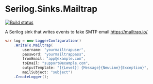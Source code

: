 # Serilog.Sinks.Mailtrap
[![Build status](https://ci.appveyor.com/api/projects/status/9e51n7xqe96ikt24?svg=true)](https://ci.appveyor.com/project/totpero/serilog-sinks-mailtrap)

A Serilog sink that writes events to fake SMTP email https://mailtrap.io/

```csharp
var log = new LoggerConfiguration()
    .WriteTo.Mailtrap(
        username: "yourmailtrapuser",
        password: "yourmailtrappass",
        fromEmail: "app@example.com",
        toEmail: "support@example.com",
        outputTemplate: "[{Level}] {Message}{NewLine}{Exception}",
        mailSubject: "subject")
    .CreateLogger();
```
